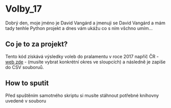 # Volby_17

Dobrý den, moje jméno je David Vangárd a jmenuji se David Vangárd a mám tady tenhle Python projekt a dnes vám ukážu co s ním všchno umím...

<h2><b>Co je to za projekt?</b></h2>
    <p>
        Tento kód získává výsledky voleb do pralamentu v roce 2017 napříč ČR - <a target="_blank" href="https://volby.cz/pls/ps2017nss/ps3?xjazyk=CZ">web zde</a> - (musíte vybrat konkrétní okres ve sloupcích) a následně je zapíše do CSV souboruů. 
    </p>
    
<h2><b>How to sputit</b></h2>
    <p>
        Před spuštěním samotného skriptu si musíte stáhnout potřebné knihovny uvedené v souboru <a href="
    </p>
